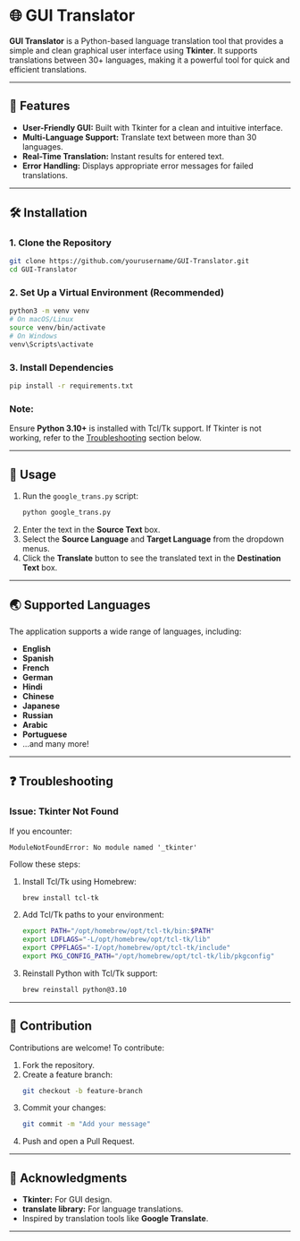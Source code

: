 # 🌐 GUI Translator

**GUI Translator** is a Python-based language translation tool that provides a simple and clean graphical user interface using **Tkinter**. It supports translations between 30+ languages, making it a powerful tool for quick and efficient translations.

---

## 🚀 Features

- **User-Friendly GUI:** Built with Tkinter for a clean and intuitive interface.
- **Multi-Language Support:** Translate text between more than 30 languages.
- **Real-Time Translation:** Instant results for entered text.
- **Error Handling:** Displays appropriate error messages for failed translations.

---

## 🛠️ Installation

### 1. Clone the Repository
```bash
git clone https://github.com/yourusername/GUI-Translator.git
cd GUI-Translator
```

### 2. Set Up a Virtual Environment (Recommended)
```bash
python3 -m venv venv
# On macOS/Linux
source venv/bin/activate
# On Windows
venv\Scripts\activate
```

### 3. Install Dependencies
```bash
pip install -r requirements.txt
```

### Note:
Ensure **Python 3.10+** is installed with Tcl/Tk support. If Tkinter is not working, refer to the [Troubleshooting](#❓-troubleshooting) section below.

---

## 🎉 Usage

1. Run the `google_trans.py` script:
   ```bash
   python google_trans.py
   ```
2. Enter the text in the **Source Text** box.
3. Select the **Source Language** and **Target Language** from the dropdown menus.
4. Click the **Translate** button to see the translated text in the **Destination Text** box.

---

## 🌏 Supported Languages

The application supports a wide range of languages, including:

- **English**
- **Spanish**
- **French**
- **German**
- **Hindi**
- **Chinese**
- **Japanese**
- **Russian**
- **Arabic**
- **Portuguese**
- ...and many more!

---

## ❓ Troubleshooting

### Issue: Tkinter Not Found
If you encounter:
```plaintext
ModuleNotFoundError: No module named '_tkinter'
```
Follow these steps:

1. Install Tcl/Tk using Homebrew:
   ```bash
   brew install tcl-tk
   ```
2. Add Tcl/Tk paths to your environment:
   ```bash
   export PATH="/opt/homebrew/opt/tcl-tk/bin:$PATH"
   export LDFLAGS="-L/opt/homebrew/opt/tcl-tk/lib"
   export CPPFLAGS="-I/opt/homebrew/opt/tcl-tk/include"
   export PKG_CONFIG_PATH="/opt/homebrew/opt/tcl-tk/lib/pkgconfig"
   ```
3. Reinstall Python with Tcl/Tk support:
   ```bash
   brew reinstall python@3.10
   ```

---

## 🤝 Contribution

Contributions are welcome! To contribute:

1. Fork the repository.
2. Create a feature branch:
   ```bash
   git checkout -b feature-branch
   ```
3. Commit your changes:
   ```bash
   git commit -m "Add your message"
   ```
4. Push and open a Pull Request.

---
## 🙏 Acknowledgments

- **Tkinter:** For GUI design.
- **translate library:** For language translations.
- Inspired by translation tools like **Google Translate**.

---
